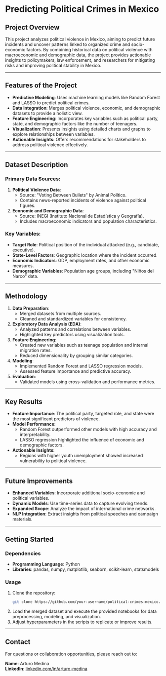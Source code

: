 # Predicting Political Crimes in Mexico

## Project Overview
This project analyzes political violence in Mexico, aiming to predict future incidents and uncover patterns linked to organized crime and socio-economic factors. By combining historical data on political violence with macroeconomic and demographic data, the project provides actionable insights to policymakers, law enforcement, and researchers for mitigating risks and improving political stability in Mexico.

---

## Features of the Project
- **Predictive Modeling**: Uses machine learning models like Random Forest and LASSO to predict political crimes.
- **Data Integration**: Merges political violence, economic, and demographic datasets to provide a holistic view.
- **Feature Engineering**: Incorporates key variables such as political party, state, and demographic factors like the number of teenagers.
- **Visualization**: Presents insights using detailed charts and graphs to explore relationships between variables.
- **Actionable Insights**: Offers recommendations for stakeholders to address political violence effectively.

---

## Dataset Description
### Primary Data Sources:
1. **Political Violence Data**:
   - Source: "Voting Between Bullets" by Animal Político.
   - Contains news-reported incidents of violence against political figures.
2. **Economic and Demographic Data**:
   - Source: INEGI (Instituto Nacional de Estadística y Geografía).
   - Includes macroeconomic indicators and population characteristics.

### Key Variables:
- **Target Role**: Political position of the individual attacked (e.g., candidate, executive).
- **State-Level Factors**: Geographic location where the incident occurred.
- **Economic Indicators**: GDP, employment rates, and other economic measures.
- **Demographic Variables**: Population age groups, including "Niños del Narco" data.

---

## Methodology
1. **Data Preparation**:
   - Merged datasets from multiple sources.
   - Cleaned and standardized variables for consistency.
2. **Exploratory Data Analysis (EDA)**:
   - Analyzed patterns and correlations between variables.
   - Highlighted key predictors using visualization tools.
3. **Feature Engineering**:
   - Created new variables such as teenage population and internal migration rates.
   - Reduced dimensionality by grouping similar categories.
4. **Modeling**:
   - Implemented Random Forest and LASSO regression models.
   - Assessed feature importance and predictive accuracy.
5. **Evaluation**:
   - Validated models using cross-validation and performance metrics.

---

## Key Results
- **Feature Importance**: The political party, targeted role, and state were the most significant predictors of violence.
- **Model Performance**:
   - Random Forest outperformed other models with high accuracy and interpretability.
   - LASSO regression highlighted the influence of economic and demographic factors.
- **Actionable Insights**:
   - Regions with higher youth unemployment showed increased vulnerability to political violence.

---

## Future Improvements
- **Enhanced Variables**: Incorporate additional socio-economic and political variables.
- **Dynamic Models**: Use time-series data to capture evolving trends.
- **Expanded Scope**: Analyze the impact of international crime networks.
- **NLP Integration**: Extract insights from political speeches and campaign materials.

---

## Getting Started
### Dependencies
- **Programming Language**: Python
- **Libraries**: pandas, numpy, matplotlib, seaborn, scikit-learn, statsmodels

### Usage
1. Clone the repository:
   ```bash
   git clone https://github.com/your-username/political-crimes-mexico.git
   ```
2. Load the merged dataset and execute the provided notebooks for data preprocessing, modeling, and visualization.
3. Adjust hyperparameters in the scripts to replicate or improve results.

---

## Contact
For questions or collaboration opportunities, please reach out to:

**Name**: Arturo Medina  
**LinkedIn**: [linkedin.com/in/arturo-medina](https://linkedin.com/in/arturo-medina)
